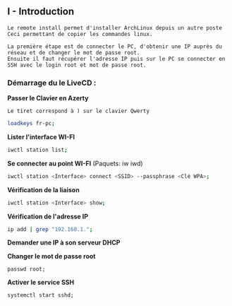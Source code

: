 ## I - Introduction 
```
Le remote install permet d'installer ArchLinux depuis un autre poste
Ceci permettant de copier les commandes linux.

La première étape est de connecter le PC, d'obtenir une IP auprès du réseau et de changer le mot de passe root.
Ensuite il faut récupérer l'adresse IP puis sur le PC se connecter en SSH avec le login root et mot de passe root.
```


### Démarrage du le LiveCD :


**Passer le Clavier en Azerty**

`Le tiret correspond à ) sur le clavier Qwerty`
```bash
loadkeys fr-pc;
```

**Lister l'interface WI-FI**
```bash
iwctl station list;
```

**Se connecter au point WI-FI** (Paquets: iw iwd)
```bash
iwctl station <Interface> connect <SSID> --passphrase <Clé WPA>;
```

**Vérification de la liaison**
```bash
iwctl station <Interface> show;
```

**Vérification de l'adresse IP**
```bash
ip add | grep "192.168.1.";
```

**Demander une IP à son serveur DHCP**

**Changer le mot de passe root**
```
passwd root;
```

**Activer le service SSH**
```
systemctl start sshd;
```
